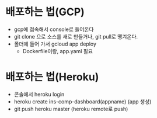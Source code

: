 # 배포하는 법(GCP)
* gcp에 접속해서 console로 들어온다
* git clone 으로 소스를 새로 만들거나, git pull로 땡겨온다.
* 폴더에 들어 가서 gcloud app deploy
  - Dockerfile이랑, app.yaml 필요

# 배포하는 법(Heroku)
* 콘솔에서 heroku login
* heroku create ins-comp-dashboard(appname) (app 생성)
* git push heroku master (heroku remote로 push)